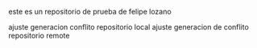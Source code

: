 este es un repositorio de prueba de felipe lozano

ajuste generacion conflito repositorio local
ajuste generacion de conflito repositorio remote


 

